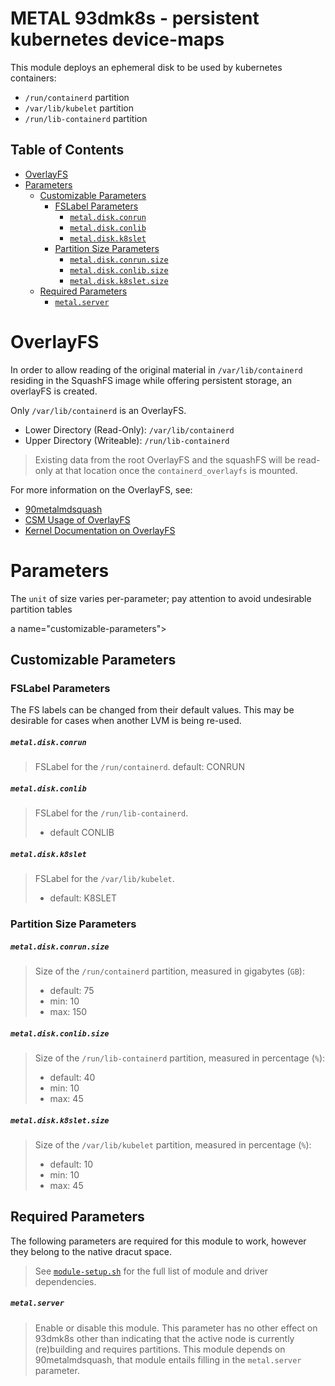 <a name="metal-93dmk8s---persistent-kubernetes-device-maps-"></a>
# METAL 93dmk8s - persistent kubernetes device-maps 

This module deploys an ephemeral disk to be used by kubernetes containers:

- `/run/containerd` partition
- `/var/lib/kubelet` partition
- `/run/lib-containerd` partition

## Table of Contents

* [OverlayFS](README.md#overlayfs)
* [Parameters](README.md#parameters)
    * [Customizable Parameters](README.md#customizable-parameters) 
        * [FSLabel Parameters](README.md#fslabel-parameters)
          * [`metal.disk.conrun`](README.md#metaldiskconrun)
          * [`metal.disk.conlib`](README.md#metaldiskconlib)
          * [`metal.disk.k8slet`](README.md#metaldiskk8slet)
        * [Partition Size Parameters](README.md#partition-size-parameters)
          * [`metal.disk.conrun.size`](README.md#metaldiskconrunsize)
          * [`metal.disk.conlib.size`](README.md#metaldiskconlibsize)
          * [`metal.disk.k8slet.size`](README.md#metaldiskk8sletsize)
    * [Required Parameters](README.md#required-parameters)
      * [`metal.server`](README.md#metalserver)


<a name="overlayfs"></a>
# OverlayFS

In order to allow reading of the original material in `/var/lib/containerd` residing in the SquashFS image while offering persistent storage, an overlayFS is created.

Only `/var/lib/containerd` is an OverlayFS.
- Lower Directory (Read-Only): `/var/lib/containerd`
- Upper Directory (Writeable): `/run/lib-containerd`

> Existing data from the root OverlayFS and the squashFS will be read-only at that location once the `containerd_overlayfs` is mounted.

For more information on the OverlayFS, see:
- [90metalmdsquash](https://github.com/Cray-HPE/dracut-metal-mdsquash#rootfs-and-the-persistent-overlayfs)
- [CSM Usage of OverlayFS](https://github.com/Cray-HPE/docs-csm-install/blob/main/104-NCN-PARTITIONING.md#overlayfs-and-persistence)
- [Kernel Documentation on OverlayFS](https://www.kernel.org/doc/html/latest/filesystems/overlayfs.html)

<a name="parameters"></a>
# Parameters

The `unit` of size varies per-parameter; pay attention to avoid undesirable partition tables

a name="customizable-parameters"></a>
## Customizable Parameters

<a name="fslabel-parameters"></a>
### FSLabel Parameters

The FS labels can be changed from their default values.
This may be desirable for cases when another LVM is being re-used.

<a name="`metal.disk.conrun`"></a>
##### `metal.disk.conrun`

> FSLabel for the `/run/containerd`.
> default: CONRUN

<a name="`metal.disk.conlib`"></a>
##### `metal.disk.conlib`

> FSLabel for the `/run/lib-containerd`.
> * default CONLIB

<a name="`metal.disk.k8slet`"></a>
##### `metal.disk.k8slet`

> FSLabel for the `/var/lib/kubelet`.
> * default: K8SLET

<a name="partition-size-parameters"></a>
### Partition Size Parameters

<a name="`metal.disk.conrun.siz`"></a>
##### `metal.disk.conrun.size`

> Size of the `/run/containerd` partition, measured in gigabytes (`GB`):
> 
> * default: 75
> * min: 10
> * max: 150

<a name="`metal.disk.conlib.size`-"></a>
##### `metal.disk.conlib.size` 

> Size of the `/run/lib-containerd` partition, measured in percentage (`%`):
> 
> * default: 40
> * min: 10
> * max: 45

<a name="`metal.disk.k8slet.size`"></a>
##### `metal.disk.k8slet.size`

> Size of the `/var/lib/kubelet` partition, measured in percentage (`%`):
> 
> * default: 10
> * min: 10
> * max: 45

<a name="required-parameters"></a>
## Required Parameters

The following parameters are required for this module to work, however they belong to the native dracut space.

> See [`module-setup.sh`](./93metaldmk8s/module-setup.sh) for the full list of module and driver dependencies.

<a name="`metal.server`"></a>
##### `metal.server`

> Enable or disable this module. This parameter has no other effect on 93dmk8s other than indicating that the active node is currently (re)building and requires partitions.
> This module depends on 90metalmdsquash, that module entails filling in the `metal.server` parameter.
